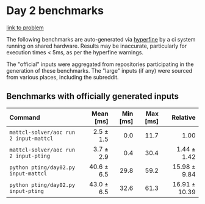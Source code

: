 # Day 2 benchmarks

[link to problem](http://adventofcode.com/2022/day/2)

The following benchmarks are auto-generated via [hyperfine](https://github.com/sharkdp/hyperfine) by a ci system running on shared hardware. Results may be inaccurate, particularly for execution times < 5ms, as per the hyperfine warnings.

The "official" inputs were aggregated from repositories participating in the generation of these benchmarks. The "large" inputs (if any) were sourced from various places, including the subreddit.

## Benchmarks with officially generated inputs
| Command | Mean [ms] | Min [ms] | Max [ms] | Relative |
|:---|---:|---:|---:|---:|
| `mattcl-solver/aoc run 2 input-mattcl` | 2.5 ± 1.5 | 0.0 | 11.7 | 1.00 |
| `mattcl-solver/aoc run 2 input-pting` | 3.7 ± 2.9 | 0.4 | 30.4 | 1.44 ± 1.42 |
| `python pting/day02.py input-mattcl` | 40.6 ± 6.5 | 29.8 | 59.2 | 15.98 ± 9.84 |
| `python pting/day02.py input-pting` | 43.0 ± 6.5 | 32.6 | 61.3 | 16.91 ± 10.39 |
